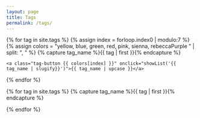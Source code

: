 ```yaml
---
layout: page
title: Tags
permalink: /tags/
---
```


<link rel="stylesheet" href="/assets/css/tags.css">
<script type="text/javascript" src="/assets/js/common.js"></script>

<div id="tag-container">
  <div id="tag-names">
{% for tag in site.tags %}
  {% assign index = forloop.index0 | modulo:7  %}
  {% assign colors = "yellow, blue, green, red, pink, sienna, rebeccaPurple " | split: ", "  %}
  {% capture tag_name %}{{ tag | first }}{% endcapture %}

    <a class="tag-button {{ colors[index] }}" onclick="showList('{{ tag_name | slugify}}')">{{ tag_name | upcase }}</a>

{% endfor %}

  </div>

{% for tag in site.tags %}
  {% capture tag_name %}{{ tag | first }}{% endcapture %}
  
  <div id="{{ tag_name | slugify }}-list" class="tag-details" style="display:none">
    <ul>
      {% for post in tag[1] %}
        <li><a href="{{ post.url }}">{{ post.title }}</a></li>
      {% endfor %}
    </ul>
  </div>

{% endfor %}

</div>
